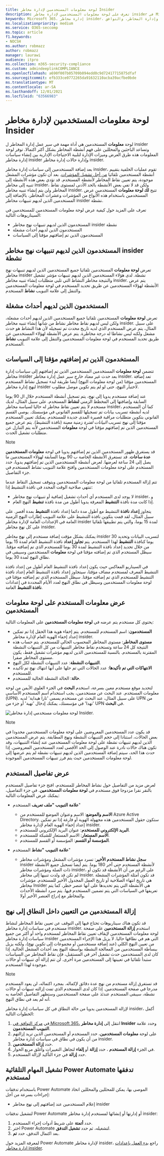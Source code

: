 ```yaml
---
title: لوحة معلومات المستخدمين لإدارة مخاطر Insider
description: تعرف على لوحة معلومات المستخدمين لإدارة مخاطر insider في Microsoft 365
keywords: Microsoft 365، إدارة مخاطر insider، وإدارة المخاطر، والتوافق
ms.localizationpriority: medium
ms.service: O365-seccomp
ms.topic: article
f1.keywords:
- NOCSH
ms.author: robmazz
author: robmazz
manager: laurawi
audience: itpro
ms.collection: m365-security-compliance
ms.custom: admindeeplinkCOMPLIANCE
ms.openlocfilehash: a690f007b05709b094edd0c9d72417715875dfaf
ms.sourcegitcommit: efb333ce0772265da91632110acba39acfbe0bde
ms.translationtype: MT
ms.contentlocale: ar-SA
ms.lasthandoff: 12/01/2021
ms.locfileid: "63566983"
---
```

# <a name="insider-risk-management-users-dashboard"></a>لوحة معلومات المستخدمين لإدارة مخاطر Insider

لوحة **معلومات** المستخدمين هي أداة مهمة في سير عمل إدارة المخاطر ل insider وتساعد الباحثين والمحللين على فهم أنشطة المخاطر بشكل أكثر اكتمالا. توفر لوحة المعلومات هذه طرق العرض وميزات الإدارة لتلبية الاحتياجات الإدارية بين إنشاء سياسات إدارة مخاطر insider وإدارة حالات إدارة مخاطر insider.

بعد إضافة المستخدمين إلى سياسات إدارة مخاطر insider، تقوم عمليات الخلفية بتقييم أنشطة المستخدمين تلقائيا [من أجل تشغيل المؤشرات](insider-risk-management-settings.md#indicators). بعد أن تكون مؤشرات المشغل موجودة، يتم تعيين نقاط المخاطر لأنشطة المستخدم. قد تؤدي بعض هذه الأنشطة إلى تنبيه إلى مخاطر insider، ولكن قد لا تفي بعض الأنشطة بالحد الأدنى لمستوى نقاط المخاطر ولن يتم إنشاء تنبيه مخاطر insider. تتيح **لك لوحة معلومات** المستخدمين عرض المستخدمين باستخدام هذه الأنواع من المؤشرات وعشرات المخاطر، بالإضافة إلى المستخدمين الذين لديهم تنبيهات مخاطر insider نشطة.

تعرف على المزيد حول كيفية عرض لوحة معلومات المستخدمين للمستخدمين في السيناريوهات التالية:

- المستخدمون الذين لديهم تنبيهات نهج مخاطر insider نشطة
- المستخدمون الذين لديهم أحداث مشغلة
- المستخدمون الذين تم إضافتهم مؤقتا إلى السياسات

## <a name="users-with-active-insider-risk-policy-alerts"></a>المستخدمون الذين لديهم تنبيهات نهج مخاطر insider نشطة

تعرض **لوحة معلومات** المستخدمين تلقائيا جميع المستخدمين الذين لديهم تنبيهات نهج مخاطر insider نشطة. لدى هؤلاء المستخدمين الذين لديهم تنبيهات مؤشر تشغيل والنتيجة مخاطر النشاط التي تلبي متطلبات إنشاء تنبيه مخاطر insider. يتم عرض الأنشطة لهؤلاء المستخدمين عن طريق تحديد المستخدم في لوحة معلومات المستخدمين والتنقل إلى علامة التبويب **نشاط** المستخدم.

## <a name="users-with-triggering-events"></a>المستخدمون الذين لديهم أحداث مشغلة

تعرض **لوحة معلومات** المستخدمين تلقائيا جميع المستخدمين الذين لديهم أحداث مشغلة، ولكن ليس لديهم نقاط مخاطر نشاط من شأنها إنشاء تنبيه مخاطر insider. على سبيل المثال، يتم عرض المستخدم الذي لديه تاريخ محدث تم تسجيله لأن هذا النشاط هو حدث مشغل ولكنه ليس نشاطا له درجة مخاطرة. يتم عرض الأنشطة لهؤلاء المستخدمين عن طريق تحديد المستخدم في لوحة معلومات المستخدمين والتنقل إلى علامة التبويب **نشاط** المستخدم.

## <a name="users-added-temporarily-to-policies"></a>المستخدمون الذين تم إضافتهم مؤقتا إلى السياسات

تتضمن **لوحة معلومات** المستخدمين المستخدمين الذين تم إضافتهم إلى سياسات إدارة مخاطر insider بعد حدث غير معتاد خارج سير عمل إدارة مخاطر insider. تعد إضافة المستخدمين مؤقتا (من لوحة معلومات النهج) أيضا طريقة لبدء تسجيل نشاط المستخدم لنهج إدارة مخاطر insider لاختبار النهج، حتى لو لم يتم تكوين موصل مطلوب.

عند إضافة مستخدم يدويا إلى نهج، يتم تسجيل أنشطة المستخدم خلال ال 90 يوما السابقة وإضافتها إلى المخطط الزمني **لنشاط** المستخدم. على سبيل المثال، لديك مستخدم لا يتم تعيين نقاط مخاطر له حاليا لسياسة مخاطر insider، كما أن المستخدم لديه أنشطة تسريب بيانات تم تسجيلها للقسم القانوني في مؤسستك. يوصي القسم القانوني بتكوين متطلبات مراقبة قصيرة المدى جديدة للمستخدم. يمكنك تعيين المستخدم مؤقتا إلى نهج تسريب *البيانات لفترة* زمنية معينة (نافذة التنشيط). يتم عرض جميع المستخدمين الذين تم إضافتهم مؤقتا في لوحة **معلومات** المستخدمين لأنه يتم التنازل عن متطلبات تشغيل الحدث.

> [!NOTE]
> قد يستغرق ظهور المستخدمين الذين تم إضافتهم يدويا في لوحة **معلومات المستخدمين عدة ساعات**. قد تستغرق الأنشطة الخاصة ب 90 يوما السابقة لهؤلاء المستخدمين ما يصل إلى 24 ساعة لعرضها. لعرض أنشطة المستخدمين الذين تم إضافتهم يدويا، حدد المستخدم على لوحة  معلومات المستخدمين وافتح  علامة التبويب نشاط المستخدم في جزء التفاصيل.

تتم إزالة المستخدم تلقائيا من لوحة معلومات المستخدمين  ويتوقف تسجيل النقاط عندما تنتهي صلاحية الوقت المحدد في نافذة التنشيط إذا:

- لا يوجد لدى المستخدم أي أحداث تشغيل إضافية أو تنبيهات نهج مخاطر insider، و
- إذا كانت مدة نافذة **التنشيط** المعرفة يدويا أطول من مدة نافذة **تنشيط** النهج العام.

يتجاوز **إعداد نافذة** التنشيط مع أطول مدة دائما إعداد نافذة **التنشيط** بمدة أقصر. على سبيل المثال، لقد قمت بتكوين  نافذة التنشيط على  علامة التبويب إطارات النهج الزمنية العامة في الإعدادات العامة لإدارة مخاطر insider لمدة 15 يوما، والتي يتم تطبيقها تلقائيا على كل نهج مخاطر insider.

يمكنك بشكل مؤقت إضافة مستخدم إلى نهج *مخاطر insider* لتسريب البيانات وتحديد 30 يوما كنافذة **التنشيط** لهذا المستخدم. يتم **تجاوز إعداد** نافذة التنشيط العام لمدة 15 يوما من خلال تحديد إعداد نافذة  التنشيط لمدة 30 يوما للمستخدم الذي تم إضافته مؤقتا. سيظل المستخدم الذي تم إضافته مؤقتا في لوحة **معلومات** المستخدمين وسيبقى في نطاق النهج لمدة 30 يوما.

في السيناريو المعاكس حيث يكون إعداد نافذة  التنشيط العام أطول من إعداد  نافذة التنشيط المعرف لمستخدم مضاف مؤقتا، سيتجاوز إعداد نافذة التنشيط العام إعداد  نافذة التنشيط للمستخدم الذي تم إضافته مؤقتا. سيظل المستخدم الذي تم إضافته مؤقتا في لوحة معلومات  المستخدمين وسيظل في نطاق النهج لعدد الأيام المحددة في إعدادات **نافذة التنشيط** العامة.

## <a name="view-user-information-on-the-users-dashboard"></a>عرض معلومات المستخدم على لوحة معلومات المستخدمين

يحتوي كل مستخدم يتم عرضه في **لوحة معلومات المستخدمين** على المعلومات التالية:

- **المستخدمون**: اسم المستخدم للمستخدم. يتم إخفاء هوية هذا الحقل إذا تم تمكين إعداد إخفاء الهوية العام لإدارة مخاطر insider.
- **مستوى المخاطر**: مستوى المخاطر المحسوب الحالي للمستخدم. يتم حساب هذه النتيجة كل 24 ساعة وتستخدم نقاط مخاطر التنبيهات من كل التنبيهات النشطة المقترنة بالمستخدم. بالنسبة للمستخدمين الذين لديهم مؤشرات تشغيل فقط، يكون مستوى المخاطر صفرا.
- **التنبيهات النشطة**: عدد التنبيهات النشطة لكل النهج.
- **الانتهاكات التي تم تأكيدها**: عدد الحالات التي تم حلها على أنها انتهاك نهج تم *تأكيده* للمستخدم.
- **حالة**: الحالة النشطة الحالية للمستخدم.

لتحديد موقع مستخدم معين بسرعة، استخدم **البحث** في الجزء العلوي الأيمن من لوحة معلومات المستخدم. عند البحث عن مستخدمين، يجب استخدام اسم المستخدم الأساسي (UPN). على سبيل المثال، عند البحث عن مستخدم يسمى 'تارا هيداية' لديه UPN من 'تهدا' في مؤسستك، يمكنك إدخال 'تهية' أو جزء من UPN في **البحث**.

![لوحة معلومات مستخدمي إدارة مخاطر Insider.](../media/insider-risk-users-dashboard.png)

> [!NOTE]
> قد يكون عدد المستخدمين المعروضين  على لوحة معلومات المستخدمين محدودا في بعض الحالات، استنادا إلى حجم التنبيهات النشطة ونهج المطابقة. يتم عرض المستخدمين الذين لديهم تنبيهات نشطة  على لوحة معلومات المستخدمين عند إنشاء التنبيهات، وقد تكون هناك حالات نادرة عند الوصول إلى الحد الأقصى لعدد المستخدمين المعروضين. إذا حدث هذا الحد، سيتم إضافة المستخدمين الذين لديهم تنبيهات نشطة لم يتم عرضها إلى لوحة  معلومات المستخدمين حيث يتم فرز تنبيهات المستخدمين الموجودة.

## <a name="view-user-details"></a>عرض تفاصيل المستخدم

لعرض مزيد من التفاصيل حول نشاط المخاطر للمستخدم، افتح جزء تفاصيل المستخدم بالنقر نقرا مزدوجا فوق مستخدم في **لوحة معلومات المستخدمين**. في جزء التفاصيل، يمكنك عرض المعلومات التالية:

- **علامة التبويب "ملف تعريف** المستخدم"
  - **الاسم والموضع**: الاسم وعنوان الموضع للمستخدم من Azure Active Directory. ستكون حقول المستخدمين هذه مجهولة الهوية أو فارغة إذا تم تمكين إعداد إخفاء الهوية العام لإدارة مخاطر insider.
  - **البريد الإلكتروني للمستخدم**: عنوان البريد الإلكتروني للمستخدم.
  - **الاسم المستعار**: الاسم المستعار للشبكة للمستخدم.
  - **المؤسسة أو القسم**: المؤسسة أو القسم للمستخدم.

- **علامة التبويب "نشاط** المستخدم"
  - **سجل نشاط المستخدم الأخير**: تسرد مؤشرات المشغل ومؤشرات مخاطر insider لأنشطة المستخدم حتى آخر 180 يوما. يتم أيضا تسجيل جميع الأنشطة ذات الصلة ومؤشرات مخاطر insider، على الرغم من أن الأنشطة قد تكون أو لم تكن قد ولدت تنبيها إلى مخاطر insider. قد تكون أمثلة المؤشرات المشغلة هي تاريخ انتهاء الصلاحية أو تاريخ العمل المجدول الأخير للمستخدم. مؤشرات مخاطر Insider هي الأنشطة التي يتم تحديدها على أنها عنصر خطر، كما يتم تعريفها في السياسات التي يتم تضمين المستخدم فيها. يتم سرد أنشطة الأحداث والمخاطر مع إدراج العنصر الأخير أولا.

## <a name="remove-users-from-in-scope-assignment-to-policies"></a>إزالة المستخدمين من التعيين داخل النطاق إلى نهج

قد تكون هناك سيناريوهات تحتاج فيها إلى التوقف عن تعيين نقاط المخاطر لنشاط مستخدم في سياسات إدارة مخاطر insider. استخدم **إزالة المستخدمين** على  صفحة لوحة معلومات المستخدمين لإيقاف تعيين نقاط المخاطر لمستخدم واحد أو أكثر من جميع سياسات إدارة مخاطر insider التي هم في نطاقها حاليا. لا يزيل هذا الإجراء المستخدمين من تعيين النهج الكلي (عند إضافة مستخدمين أو مجموعات إلى تكوين نهج)، ولكنه يزيل ببساطة المستخدمين من المعالجة النشطة بواسطة النهج بعد أحداث المشغل الحالية. إذا كان لدى المستخدمين حدث تشغيل آخر في المستقبل، فإن نقاط المخاطر من السياسات ستبدأ تلقائيا في تعيينها إلى المستخدمين مرة أخرى. لن تتم إزالة أي تنبيهات أو حالات موجودة لهذا المستخدم.

> [!NOTE]
> قد تستغرق إزالة مستخدم من نهج عدة دقائق لإكماله. بمجرد اكتماله، لن يعود المستخدم مدرجا في صفحة المستخدمين. إذا كان لدى المستخدم الذي تمت إزالته تنبيهات أو حالات نشطة، سيبقى المستخدم عندئذ على صفحة المستخدمين وستظهر التفاصيل الخاصة به أنه لم يعد في نطاق النهج.

لإزالة المستخدمين يدويا من حالة النطاق في كل سياسات إدارة مخاطر insider، أكمل الخطوات التالية:

1. في [مركز التوافق في Microsoft 365،](https://compliance.microsoft.com) انتقل إلى **إدارة مخاطر Insider** وحدد علامة **التبويب المستخدمون**.
2. على لوحة **معلومات المستخدمين**، حدد المستخدم أو المستخدمين الذين تريد إزالتهم من أن يكون في نطاق في سياسات إدارة مخاطر insider.
3. حدد **إزالة المستخدمين**.
4. في الجزء **إزالة المستخدم** ، حدد **إزالة** أو **إلغاء** لتجاهل التغييرات وأغلق مربع الحوار.
5. حدد **إزالة** في جزء التأكيد لإزالة المستخدم.

## <a name="run-automated-tasks-with-power-automate-flows-for-a-user"></a>تشغيل المهام التلقائية Power Automate تدفقها لمستخدم

باستخدام تدفقات Power Automate الموصى بها، يمكن للمحللين والمحللين اتخاذ إجراءات بسرعة من أجل:

- إعلام المستخدمين عند إضافتهم إلى نهج مخاطر insider

لتشغيل تدفقات Power Automate أو إدارتها أو إنشائها لمستخدم إدارة مخاطر insider:

1. حدد **أتمتة** على شريط أدوات إجراء المستخدم.
2. اختر Power Automate لتشغيله، ثم حدد **تشغيل التدفق**.
3. بعد اكتمال التدفق، حدد **تم**.

لمعرفة المزيد حول Power Automate لإدارة مخاطر insider، راجع [بدء العمل بإعدادات إدارة مخاطر insider](insider-risk-management-settings.md#power-automate-flows-preview).
